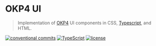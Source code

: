 # OKP4 UI

> Implementation of [OKP4](okp4.com) UI components in CSS, [Typescript](https://www.typescriptlang.org), and HTML.

[![conventional commits](https://img.shields.io/badge/Conventional%20Commits-1.0.0-yellow.svg)](https://conventionalcommits.org)
[![TypeScript](https://badgen.net/badge/icon/typescript?icon=typescript&label)](https://typescriptlang.org)
[![license](https://img.shields.io/badge/License-BSD_3--Clause-blue.svg)](https://opensource.org/licenses/BSD-3-Clause)

